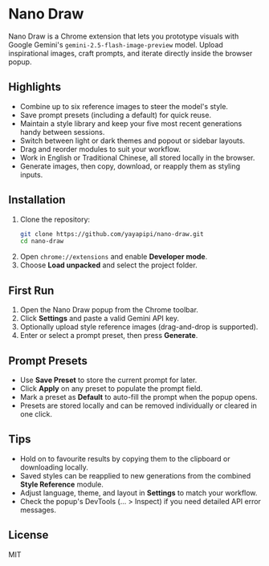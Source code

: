 # Nano Draw

Nano Draw is a Chrome extension that lets you prototype visuals with Google Gemini's `gemini-2.5-flash-image-preview` model. Upload inspirational images, craft prompts, and iterate directly inside the browser popup.

## Highlights
- Combine up to six reference images to steer the model's style.
- Save prompt presets (including a default) for quick reuse.
- Maintain a style library and keep your five most recent generations handy between sessions.
- Switch between light or dark themes and popout or sidebar layouts.
- Drag and reorder modules to suit your workflow.
- Work in English or Traditional Chinese, all stored locally in the browser.
- Generate images, then copy, download, or reapply them as styling inputs.

## Installation
1. Clone the repository:
   ```bash
   git clone https://github.com/yayapipi/nano-draw.git
   cd nano-draw
   ```
2. Open `chrome://extensions` and enable **Developer mode**.
3. Choose **Load unpacked** and select the project folder.

## First Run
1. Open the Nano Draw popup from the Chrome toolbar.
2. Click **Settings** and paste a valid Gemini API key.
3. Optionally upload style reference images (drag-and-drop is supported).
4. Enter or select a prompt preset, then press **Generate**.

## Prompt Presets
- Use **Save Preset** to store the current prompt for later.
- Click **Apply** on any preset to populate the prompt field.
- Mark a preset as **Default** to auto-fill the prompt when the popup opens.
- Presets are stored locally and can be removed individually or cleared in one click.

## Tips
- Hold on to favourite results by copying them to the clipboard or downloading locally.
- Saved styles can be reapplied to new generations from the combined **Style Reference** module.
- Adjust language, theme, and layout in **Settings** to match your workflow.
- Check the popup's DevTools (... > Inspect) if you need detailed API error messages.

## License
MIT


